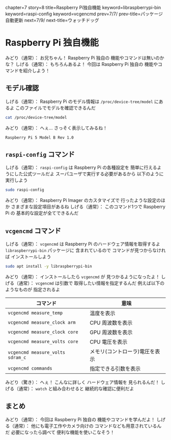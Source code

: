 chapter=7
story=8
title=Raspberry Pi独自機能
keyword=libraspberrypi-bin
keyword=raspi-config
keyword=vcgencmd
prev=7/7/
prev-title=パッケージ自動更新
next=7/9/
next-title=ウォッチドッグ

# Raspberry Pi 独自機能

みどり（通常）：
  お兄ちゃん！
  Raspberry Pi 独自の
  機能やコマンドは無いのかな？
しげる（通常）：
  もちろんあるよ！
  今回は Raspberry Pi 独自の
  機能やコマンドを紹介しよう！

## モデル確認

しげる（通常）：
  Raspberry Pi のモデル情報は
  `/proc/device-tree/model` にあるよ
  このファイルでモデルを確認できるんだ

```bash
cat /proc/device-tree/model
```

みどり（通常）：
  へぇ…
  さっそく表示してみるね！

```console
Raspberry Pi 5 Model B Rev 1.0
```

## `raspi-config` コマンド

しげる（通常）：
  `raspi-config` は
  Raspberry Pi の各種設定を
  簡単に行えるようにした公式ツールだよ
  スーパユーザで実行する必要があるから
  以下のように実行しよう

```bash
sudo raspi-config
```

みどり（通常）：
  Raspberry Pi Imager のカスタマイズで
  行ったような設定のほか
  さまざまな設定項目があるね
しげる（通常）：
  このコマンド1つで Raspberry Pi の
  基本的な設定が全てできるんだ

## `vcgencmd` コマンド

しげる（通常）：
  `vcgencmd` は
  Raspberry Pi のハードウェア情報を取得するよ
  `libraspberrypi-bin` パッケージに
  含まれているので
  コマンドが見つからなければ
  インストールしよう

```bash
sudo apt install -y libraspberrypi-bin
```

みどり（通常）：
  インストールしたら
  `vcgencmd` が
  見つかるようになったよ！
しげる（通常）：
  `vcgencmd` は引数で
  取得したい情報を指定するんだ
  例えば以下のようなものが
  指定されるよ

コマンド                         | 意味
-------------------------------- | ----
`vcgencmd measure_temp`          | 温度を表示
`vcgencmd measure_clock arm`     | CPU 周波数を表示
`vcgencmd measure_clock core`    | GPU 周波数を表示
`vcgencmd measure_volts core`    | CPU 電圧を表示
`vcgencmd measure_volts sdram_c` | メモリ(コントローラ)電圧を表示
`vcgencmd commands`              | 指定できる引数を表示

みどり（驚き）：
  へぇ！
  こんなに詳しく
  ハードウェア情報を
  見られるんだ！
しげる（通常）：
  `watch` と組み合わせると
  継続的な確認に便利だよ

## まとめ

みどり（通常）：
  今回は Raspberry Pi 独自の
  機能やコマンドを学んだよ！
しげる（通常）：
  他にも電子工作やカメラ向けの
  コマンドなども用意されているんだ
  必要になったら調べて
  便利な機能を使いこなそう！

